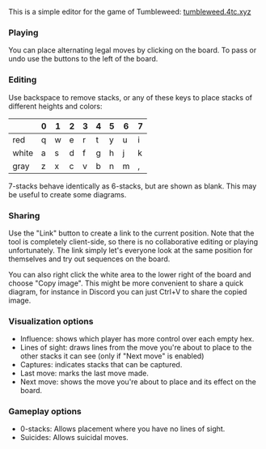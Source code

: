 
This is a simple editor for the game of Tumbleweed: [tumbleweed.4tc.xyz](https://tumbleweed.4tc.xyz/)

### Playing
You can place alternating legal moves by clicking on the board. To pass or undo use the buttons to the left of the board.

### Editing

Use backspace to remove stacks, or any of these keys to place stacks of different heights and colors:

|       | 0 | 1 | 2 | 3 | 4 | 5 | 6 | 7 |
|-------|---|---|---|---|---|---|---|---|
| red   | q | w | e | r | t | y | u | i |
| white | a | s | d | f | g | h | j | k |
| gray  | z | x | c | v | b | n | m | , |

7-stacks behave identically as 6-stacks, but are shown as blank. This may be useful to create some diagrams.

### Sharing
Use the "Link" button to create a link to the current position. Note that the tool is completely client-side, so there is no collaborative editing or playing unfortunately. The link simply let's everyone look at the same position for themselves and try out sequences on the board.

You can also right click the white area to the lower right of the board and choose "Copy image". This might be more convenient to share a quick diagram, for instance in Discord you can just Ctrl+V to share the copied image.

### Visualization options
- Influence: shows which player has more control over each empty hex.
- Lines of sight: draws lines from the move you're about to place to the other stacks it can see (only if "Next move" is enabled)
- Captures: indicates stacks that can be captured.
- Last move: marks the last move made.
- Next move: shows the move you're about to place and its effect on the board.

### Gameplay options
- 0-stacks: Allows placement where you have no lines of sight.
- Suicides: Allows suicidal moves.

<!-- ### AI
There is a basic weak AI built into the editor. Click the "AI move" button to make the AI play a move. Check "Autorespond" to make the AI respond to all your moves. -->
